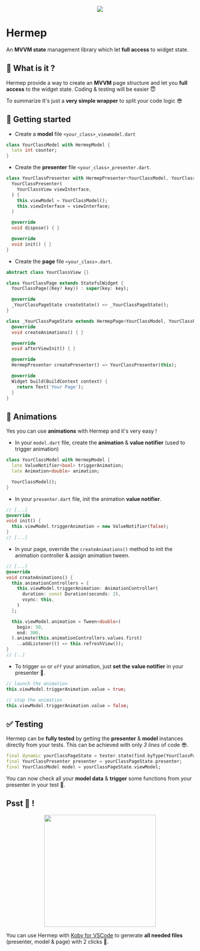 <p align="center">
  <img style="max-width: 400px" src="https://s6.gifyu.com/images/ZtNdeDR.png" />
</p>

# Hermep

An **MVVM state** management library which let **full access** to widget state.

## 🧐 What is it ?

Hermep provide a way to create an **MVVM** page structure and let you **full access** to the widget state. Coding & testing will be easier 😇

To summarize It's just a **very simple wrapper** to split your code logic 😎

## 👻 Getting started

- Create a **model** file ```<your_class>_viewmodel.dart```

```dart
class YourClassModel with HermepModel {
  late int counter;
}
```

- Create the **presenter** file ```<your_class>_presenter.dart```.

```dart
class YourClassPresenter with HermepPresenter<YourClassModel, YourClassView> {
  YourClassPresenter(
    YourClassView viewInterface,
  ) {
    this.viewModel = YourClassModel();
    this.viewInterface = viewInterface;
  }

  @override
  void dispose() { }

  @override
  void init() { }
}
```

- Create the **page** file ```<your_class>.dart```.

```dart
abstract class YourClassView {}

class YourClassPage extends StatefulWidget {
  YourClassPage({Key? key}) : super(key: key);

  @override
  _YourClassPageState createState() => _YourClassPageState();
}

class _YourClassPageState extends HermepPage<YourClassModel, YourClassPresenter> with YourClassView {
  @override
  void createAnimations() { }

  @override
  void afterViewInit() { }

  @override
  HermepPresenter createPresenter() => YourClassPresenter(this);

  @override
  Widget build(BuildContext context) {
    return Text('Your Page');
  }
}
```

## 💫 Animations

Yes you can use **animations** with Hermep and it's very easy !

- In your ```model.dart``` file, create the **animation** & **value notifier** (used to trigger animation)

```dart
class YourClassModel with HermepModel {
  late ValueNotifier<bool> triggerAnimation;
  late Animation<double> animation;

  YourClassModel();
}
```

- In your ```presenter.dart``` file, init the animation **value notifier**.

```dart
// [...]
@override
void init() {
  this.viewModel.triggerAnimation = new ValueNotifier(false);
}
// [...]
```

- In your page, override the ```createAnimations()``` method to init the animation controller & assign animation tween.

```dart
// [...]
@override
void createAnimations() {
  this.animationControllers = {
    this.viewModel.triggerAnimation: AnimationController(
      duration: const Duration(seconds: 2),
      vsync: this,
    )
  };

  this.viewModel.animation = Tween<double>(
    begin: 50,
    end: 300,
  ).animate(this.animationControllers.values.first)
    ..addListener(() => this.refreshView());
}
// [..]
```

- To trigger ```on``` or ```off``` your animation, just **set the value notifier** in your presenter 🎉.

```dart
// launch the animation
this.viewModel.triggerAnimation.value = true;

// stop the animation
this.viewModel.triggerAnimation.value = false;
```

## ✅ Testing

Hermep can be **fully tested** by getting the **presenter** & **model** instances directly from your tests. This can be achieved with only *3 lines* of code 😎.

```dart
final dynamic yourClassPageState = tester.state(find.byType(YourClassPage));
final YourClassPresenter presenter = yourClassPageState.presenter;
final YourClassModel model = yourClassPageState.viewModel;
```

You can now check all your **model data** & **trigger** some functions from your presenter in your test 🚀.

## Psst 🤫 !

<p align="center">
  <img width="300px" src="https://s6.gifyu.com/images/dbcd435-1b94d299-051c-4cb6-9de9-51cf6e076bf9.png" />
</p>

You can use Hermep with [Koby for VSCode](https://marketplace.visualstudio.com/items?itemName=istornz.koby) to generate **all needed files** (presenter, model & page) with 2 clicks 🤩.